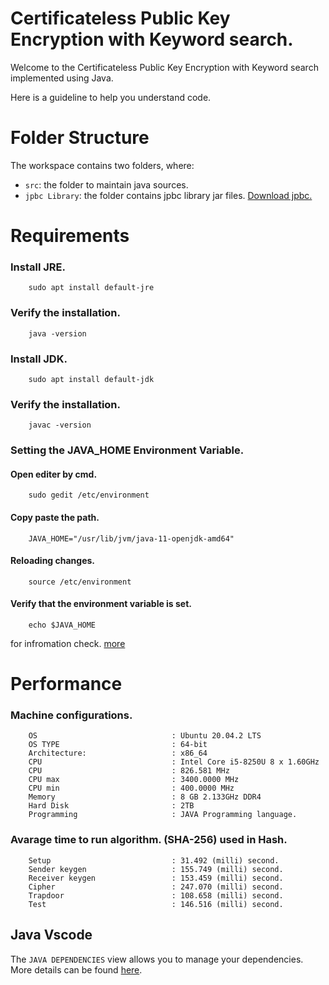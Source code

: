 # Certificateless Public Key Encryption with Keyword search.

Welcome to the Certificateless Public Key Encryption with Keyword search implemented using Java. 

Here is a guideline to help you understand code.

# Folder Structure

The workspace contains two folders, where:

- `src`: the folder to maintain java sources.
- `jpbc Library`: the folder contains jpbc library jar files. [Download jpbc. ](http://gas.dia.unisa.it/projects/jpbc/download.html#.YGVrEXUzZEY)


# Requirements
### Install JRE.
        sudo apt install default-jre 
### Verify the installation.
        java -version
### Install JDK.
        sudo apt install default-jdk
### Verify the installation.
        javac -version
### Setting the JAVA_HOME Environment Variable.
#### Open editer by cmd.
        sudo gedit /etc/environment
#### Copy paste the path.       
        JAVA_HOME="/usr/lib/jvm/java-11-openjdk-amd64"
#### Reloading changes.
        source /etc/environment
#### Verify that the environment variable is set.
        echo $JAVA_HOME
for infromation check. [more](https://www.digitalocean.com/community/tutorials/how-to-install-java-with-apt-on-ubuntu-18-04)

# Performance
### Machine configurations.
        OS                              : Ubuntu 20.04.2 LTS
        OS TYPE                         : 64-bit
        Architecture:                   : x86_64
        CPU                             : Intel Core i5-8250U 8 x 1.60GHz	
        CPU                             : 826.581 MHz
        CPU max                         : 3400.0000 MHz
        CPU min                         : 400.0000 MHz
        Memory                          : 8 GB 2.133GHz DDR4
        Hard Disk                       : 2TB
        Programming                     : JAVA Programming language.


### Avarage time to run algorithm. (SHA-256) used in Hash.

        Setup                           : 31.492 (milli) second.
        Sender keygen                   : 155.749 (milli) second.
        Receiver keygen                 : 153.459 (milli) second.
        Cipher                          : 247.070 (milli) second.
        Trapdoor                        : 108.658 (milli) second.
        Test                            : 146.516 (milli) second.


## Java Vscode

The `JAVA DEPENDENCIES` view allows you to manage your dependencies. More details can be found [here](https://github.com/microsoft/vscode-java-pack/blob/master/release-notes/v0.9.0.md#work-with-jar-files-directly).